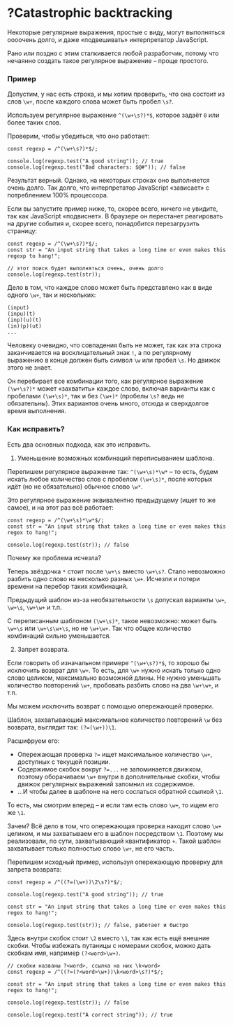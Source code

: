 # ?Catastrophic backtracking

Некоторые регулярные выражения, простые с виду, могут выполняться оооочень долго, и даже «подвешивать» интерпретатор JavaScript.

Рано или поздно с этим сталкивается любой разработчик, потому что нечаянно создать такое регулярное выражение – проще простого.

### Пример

Допустим, у нас есть строка, и мы хотим проверить, что она состоит из слов `\w+`, после каждого слова может быть пробел `\s?`.

Используем регулярное выражение `^(\w+\s?)*$`, которое задаёт `0` или более таких слов.

Проверим, чтобы убедиться, что оно работает:

~~~
const regexp = /^(\w+\s?)*$/;

console.log(regexp.test("A good string")); // true
console.log(regexp.test("Bad characters: $@#")); // false
~~~

Результат верный. Однако, на некоторых строках оно выполняется очень долго. Так долго, что интерпретатор JavaScript «зависает» с потреблением 100% процессора.

Если вы запустите пример ниже, то, скорее всего, ничего не увидите, так как JavaScript «подвиснет». В браузере он перестанет реагировать на другие события и, скорее всего, понадобится перезагрузить страницу:

~~~
const regexp = /^(\w+\s?)*$/;
const str = "An input string that takes a long time or even makes this regexp to hang!";

// этот поиск будет выполняться очень, очень долго
console.log(regexp.test(str));
~~~

Дело в том, что каждое слово может быть представлено как в виде одного `\w+`, так и нескольких:

~~~
(input)
(inpu)(t)
(inp)(u)(t)
(in)(p)(ut)
...
~~~

Человеку очевидно, что совпадения быть не может, так как эта строка заканчивается на восклицательный знак `!`, а по регулярному выражению в конце должен быть символ `\w` или пробел `\s`. Но движок этого не знает.

Он перебирает все комбинации того, как регулярное выражение `(\w+\s?)*` может «захватить» каждое слово, включая варианты как с пробелами `(\w+\s)*`, так и без `(\w+)*` (пробелы `\s?` ведь не обязательны). Этих вариантов очень много, отсюда и сверхдолгое время выполнения.

### Как исправить?

Есть два основных подхода, как это исправить.

1. Уменьшение возможных комбинаций переписыванием шаблона.

Перепишем регулярное выражение так: `^(\w+\s)*\w*` – то есть, будем искать любое количество слов с пробелом `(\w+\s)*`, после которых идёт (но не обязательно) обычное слово `\w*`.

Это регулярное выражение эквивалентно предыдущему (ищет то же самое), и на этот раз всё работает:

~~~
const regexp = /^(\w+\s)*\w*$/;
const str = "An input string that takes a long time or even makes this regex to hang!";

console.log(regexp.test(str)); // false
~~~

Почему же проблема исчезла?

Теперь звёздочка `*` стоит после `\w+\s` вместо `\w+\s?`. Стало невозможно разбить одно слово на несколько разных `\w+`. Исчезли и потери времени на перебор таких комбинаций.

Предыдущий шаблон из-за необязательности `\s` допускал варианты `\w+`, `\w+\s`, `\w+\w+` и т.п.

С переписанным шаблоном `(\w+\s)*`, такое невозможно: может быть `\w+\s` или `\w+\s\w+\s`, но не `\w+\w+`. Так что общее количество комбинаций сильно уменьшается.

2. Запрет возврата.

Если говорить об изначальном примере `^(\w+\s?)*$`, то хорошо бы исключить возврат для `\w+`. То есть, для `\w+` нужно искать только одно слово целиком, максимально возможной длины. Не нужно уменьшать количество повторений `\w+`, пробовать разбить слово на два `\w+\w+`, и т.п.

Мы можем исключить возврат с помощью опережающей проверки.

Шаблон, захватывающий максимальное количество повторений `\w` без возврата, выглядит так: `(?=(\w+))\1`.

Расшифруем его:

* Опережающая проверка `?=` ищет максимальное количество `\w+`, доступных с текущей позиции.
* Содержимое скобок вокруг `?=...` не запоминается движком, поэтому оборачиваем `\w+` внутри в дополнительные скобки, чтобы движок регулярных выражений запомнил их содержимое.
* ...И чтобы далее в шаблоне на него сослаться обратной ссылкой `\1`.

То есть, мы смотрим вперед – и если там есть слово `\w+`, то ищем его же `\1`.

Зачем? Всё дело в том, что опережающая проверка находит слово `\w+` целиком, и мы захватываем его в шаблон посредством `\1`. Поэтому мы реализовали, по сути, захватывающий квантификатор `+`. Такой шаблон захватывает только полностью слово `\w+`, не его часть.

Перепишем исходный пример, используя опережающую проверку для запрета возврата:

~~~
const regexp = /^((?=(\w+))\2\s?)*$/;

console.log(regexp.test("A good string")); // true

const str = "An input string that takes a long time or even makes this regex to hang!";

console.log(regexp.test(str)); // false, работает и быстро
~~~

Здесь внутри скобок стоит `\2` вместо `\1`, так как есть ещё внешние скобки. Чтобы избежать путаницы с номерами скобок, можно дать скобкам имя, например `(?<word>\w+)`.

~~~
// скобки названы ?<word>, ссылка на них \k<word>
const regexp = /^((?=(?<word>\w+))\k<word>\s?)*$/;

const str = "An input string that takes a long time or even makes this regex to hang!";

console.log(regexp.test(str)); // false

console.log(regexp.test("A correct string")); // true
~~~
